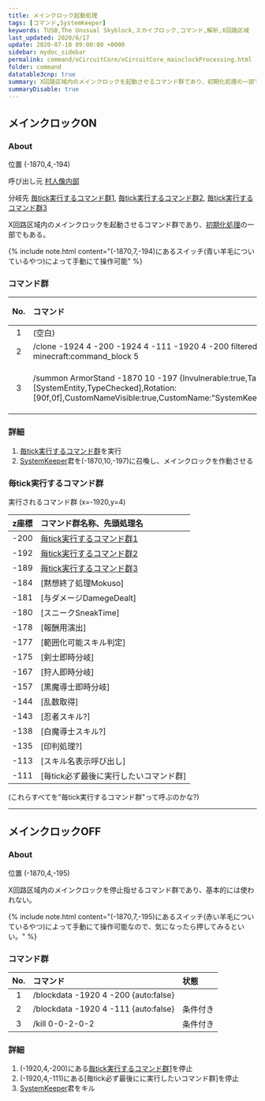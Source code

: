 ```yaml
---
title: メインクロック起動処理
tags: [コマンド,SystemKeeper]
keywords: TUSB,The Unusual Skyblock,スカイブロック,コマンド,解析,X回路区域
last_updated: 2020/6/17
update: 2020-07-10 09:00:00 +0000
sidebar: mydoc_sidebar
permalink: command/xCircuitCore/xCircuitCore_mainclockProcessing.html
folder: command
datatable3cnp: true
summary: X回路区域内のメインクロックを起動させるコマンド群であり、初期化処理の一部でもある。
summaryDisable: true
---
```


## メインクロックON

### About

<span class="tagYellow">位置</span> (-1870,4,-194)

<span class="tagBlack">呼び出し元</span> [村人像内部](/command/xCircuitCore/xCircuitCore_insideMcLawell.html)

<span class="tagBlue">分岐先</span> [毎tick実行するコマンド群1](/command/xCircuit1/xCircuit1_runFirst.html), [毎tick実行するコマンド群2](/command/xCircuit2/xCircuit2_reset.html), [毎tick実行するコマンド群3](/command/xCircuit3/xCircuit3_command.html)

X回路区域内のメインクロックを起動させるコマンド群であり、[初期化処理](/command/xCircuitCore/xCircuitCore_initializeProcessing.html)の一部でもある。

{% include note.html content="(-1870,7,-194)にあるスイッチ(青い羊毛についているやつ)によって手動にて操作可能" %}

### コマンド群

<div class="datatable3cnp-begin"></div>

|No.|コマンド|状態|
|:-:|:-|:-|
|1|(空白)|
|2|/clone -1924 4 -200 -1924 4 -111 -1920 4 -200 filtered force minecraft:command_block 5|
|3|/summon ArmorStand -1870 10 -197 {Invulnerable:true,Tags:[SystemEntity,TypeChecked],Rotation:[90f,0f],CustomNameVisible:true,CustomName:"SystemKeeper",UUIDMost:2l,UUIDLeast:2l}|条件付き|

<div class="datatable3cnp-begin"></div>

### 詳細

1. [毎tick実行するコマンド群](#毎tick実行するコマンド群)を実行
2. [SystemKeeper](/entity/entity_entity.html#systemkeeper)君を(-1870,10,-197)に召喚し、メインクロックを作動させる

### 毎tick実行するコマンド群

実行されるコマンド群 (x=-1920,y=4)

|z座標|コマンド群名称、先頭処理名|
|:-:|:-|
|-200|[毎tick実行するコマンド群1](/command/xCircuit1/xCircuit1_runFirst.html)|
|-192|[毎tick実行するコマンド群2](/command/xCircuit2/xCircuit2_reset.html)|
|-189|[毎tick実行するコマンド群3](/command/xCircuit3/xCircuit3_command.html)|
|-184|[黙想終了処理Mokuso]|
|-181|[与ダメージDamegeDealt]|
|-180|[スニークSneakTime]|
|-178|[報酬用演出]|
|-177|[範囲化可能スキル判定]|
|-175|[剣士即時分岐]|
|-167|[狩人即時分岐]|
|-157|[黒魔導士即時分岐]|
|-144|[乱数取得]|
|-143|[忍者スキル?]|
|-138|[白魔導士スキル?]|
|-135|[印判処理?]|
|-113|[スキル名表示呼び出し]|
|-111|[毎tick必ず最後に実行したいコマンド群]|

(これらすべてを"毎tick実行するコマンド群"って呼ぶのかな?)

---

## メインクロックOFF

### About

<span class="tagYellow">位置</span> (-1870,4,-195)

X回路区域内のメインクロックを停止指せるコマンド群であり、基本的には使われない。

{% include note.html content="(-1870,7,-195)にあるスイッチ(赤い羊毛についているやつ)によって手動にて操作可能なので、気になったら押してみるといい。" %}

### コマンド群

|No.|コマンド|状態|
|:-:|:-|:-|
|1|/blockdata -1920 4 -200 {auto:false}|
|2|/blockdata -1920 4 -111 {auto:false}|条件付き|
|3|/kill 0-0-2-0-2|条件付き|

### 詳細

1. (-1920,4,-200)にある[毎tick実行するコマンド群1](/command/xCircuit1/xCircuit1_runFirst.html)を停止
2. (-1920,4,-111)にある[毎tick必ず最後にに実行したいコマンド群]を停止
3. [SystemKeeper](/entity/entity_entity.html#systemkeeper)君をキル
